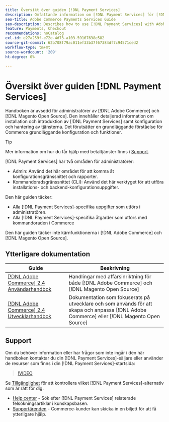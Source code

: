 ```yaml
---
title: Översikt över guiden [!DNL Payment Services]
description: Omfattande information om [!DNL Payment Services] för [!DNL Adobe Commerce] och [!DNL Magento Open Source] administratörer, inklusive installation och introduktion
seo-title: Adobe Commerce Payments Services Guide
seo-description: Describes how to use [!DNL Payment Services] with Adobe Commerce or [!DNL Magento Open Source].
feature: Payments, Checkout
recommendations: noCatalog
exl-id: e27a259f-e72e-4d73-a103-59167638e582
source-git-commit: 62b708f79ac011ef33b37f67384df7c94571ced2
workflow-type: tm+mt
source-wordcount: '209'
ht-degree: 0%

---
```


# Översikt över guiden [!DNL Payment Services]

Handboken är avsedd för administratörer av [!DNL Adobe Commerce] och [!DNL Magento Open Source]. Den innehåller detaljerad information om installation och introduktion av [!DNL Payment Services] samt konfiguration och hantering av tjänsterna. Det förutsätter en grundläggande förståelse för Commerce grundläggande konfiguration och funktioner.

>[!TIP]
>
>Mer information om hur du får hjälp med betaltjänster finns i [Support](#support).

[!DNL Payment Services] har två områden för administratörer:

* Admin: Använd det här området för att komma åt konfigurationsgränssnittet och rapporter.
* Kommandoradsgränssnittet (CLI): Använd det här verktyget för att utföra installations- och backend-konfigurationsuppgifter.

Den här guiden täcker:

* Alla [!DNL Payment Services]-specifika uppgifter som utförs i administratören.
* Alla [!DNL Payment Services]-specifika åtgärder som utförs med kommandoraden i Commerce

Den här guiden täcker inte kärnfunktionerna i [!DNL Adobe Commerce] och [!DNL Magento Open Source].

## Ytterligare dokumentation

| Guide | Beskrivning |
|------ | ----------- |
| [[!DNL Adobe Commerce] 2.4 Användarhandbok](https://experienceleague.adobe.com/docs/commerce-admin/user-guides/home.html) | Handlingar med affärsinriktning för både [!DNL Adobe Commerce] och [!DNL Magento Open Source] |
| [[!DNL Adobe Commerce] 2.4 Utvecklarhandbok](https://developer.adobe.com/commerce/docs) | Dokumentation som fokuserats på utvecklare och som används för att skapa och anpassa [!DNL Adobe Commerce] eller [!DNL Magento Open Source] |

## Support

Om du behöver information eller har frågor som inte ingår i den här handboken kontaktar du din [!DNL Payment Services]-säljare eller använder de resurser som finns i din [!DNL Payment Services]-startsida:

>[!VIDEO](https://video.tv.adobe.com/v/3447836)

Se [Tillgänglighet](overview.md#availability) för att kontrollera vilket [!DNL Payment Services]-alternativ som är rätt för dig.

* [Help center](https://experienceleague.adobe.com/docs/commerce-knowledge-base/kb/overview.html) - Sök efter [!DNL Payment Services] relaterade felsökningsartiklar i kunskapsbasen.
* [Supportärenden](https://experienceleague.adobe.com/docs/commerce-knowledge-base/kb/help-center-guide/magento-help-center-user-guide.html#submit-ticket) - Commerce-kunder kan skicka in en biljett för att få ytterligare hjälp.
